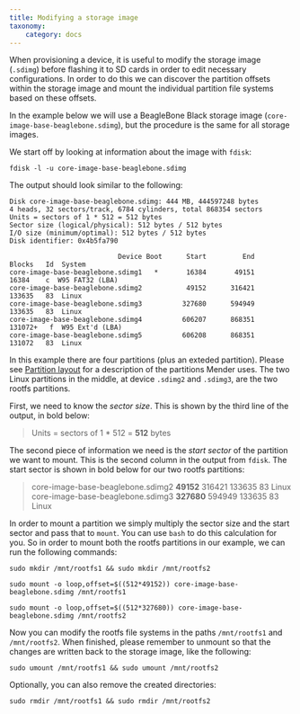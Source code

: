 ```yaml
---
title: Modifying a storage image
taxonomy:
    category: docs
---
```


When provisioning a device, it is useful to modify the storage image (`.sdimg`)
before flashing it to SD cards in order to edit necessary configurations.
In order to do this we can discover the partition offsets within the storage image
and mount the individual partition file systems based on these offsets.

In the example below we will use a BeagleBone Black storage image (`core-image-base-beaglebone.sdimg`),
but the procedure is the same for all storage images.

We start off by looking at information about the image with `fdisk`:

```
fdisk -l -u core-image-base-beaglebone.sdimg
```

The output should look similar to the following:

```
Disk core-image-base-beaglebone.sdimg: 444 MB, 444597248 bytes
4 heads, 32 sectors/track, 6784 cylinders, total 868354 sectors
Units = sectors of 1 * 512 = 512 bytes
Sector size (logical/physical): 512 bytes / 512 bytes
I/O size (minimum/optimal): 512 bytes / 512 bytes
Disk identifier: 0x4b5fa790

                           Device Boot      Start         End      Blocks   Id  System
core-image-base-beaglebone.sdimg1   *       16384       49151       16384    c  W95 FAT32 (LBA)
core-image-base-beaglebone.sdimg2           49152      316421      133635   83  Linux
core-image-base-beaglebone.sdimg3          327680      594949      133635   83  Linux
core-image-base-beaglebone.sdimg4          606207      868351      131072+   f  W95 Ext'd (LBA)
core-image-base-beaglebone.sdimg5          606208      868351      131072   83  Linux
```

In this example there are four partitions (plus an exteded partition). Please see
[Partition layout](../../Devices/Partition-layout) for a description of the
partitions Mender uses. The two Linux partitions in the middle, at device
`.sdimg2` and `.sdimg3`, are the two rootfs partitions.

First, we need to know the *sector size*. This is shown by the third line of the output,
in bold below:

> Units = sectors of 1 * 512 = **512** bytes

The second piece of information we need is the *start sector* of the partition we want to mount.
This is the second column in the output from `fdisk`. The start sector is shown in bold below for
our two rootfs partitions:

> core-image-base-beaglebone.sdimg2           **49152**      316421      133635   83  Linux  
> core-image-base-beaglebone.sdimg3          **327680**      594949      133635   83  Linux  

In order to mount a partition we simply multiply the sector size and the start sector
and pass that to `mount`. You can use `bash` to do this calculation for you.
So in order to mount both the rootfs partitions in our example, we can run the following commands:

```
sudo mkdir /mnt/rootfs1 && sudo mkdir /mnt/rootfs2
```

```
sudo mount -o loop,offset=$((512*49152)) core-image-base-beaglebone.sdimg /mnt/rootfs1
```

```
sudo mount -o loop,offset=$((512*327680)) core-image-base-beaglebone.sdimg /mnt/rootfs2
```

Now you can modify the rootfs file systems in the paths `/mnt/rootfs1` and `/mnt/rootfs2`.
When finished, please remember to unmount so that the changes are written back to the
storage image, like the following:

```
sudo umount /mnt/rootfs1 && sudo umount /mnt/rootfs2
```

Optionally, you can also remove the created directories:

```
sudo rmdir /mnt/rootfs1 && sudo rmdir /mnt/rootfs2
```
